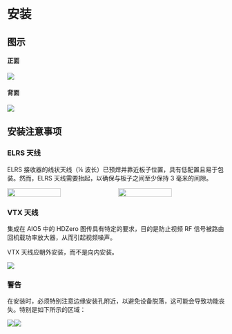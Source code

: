 # 安装

## 图示

#### 正面

<img src="/aio5media/image2.png" id="image1">

#### 背面

<img src="/aio5media/image4.png" id="image2">

## 安装注意事项
### ELRS 天线

ELRS 接收器的线状天线（¼ 波长）已预焊并靠近板子位置，具有低配置且易于包装。然而，ELRS 天线需要抬起，以确保与板子之间至少保持 3 毫米的间隙。

<div style="display: flex;gap: 10px;">
<img src="/aio5media/image6.png" id="image4" style="width:50%; height: 100%"><img src="/aio5media/image7.png" id="image5" style="width:50%; height: 100%">
</div>

### VTX 天线

集成在 AIO5 中的 HDZero 图传具有特定的要求，目的是防止视频 RF 信号被路由回机载功率放大器，从而引起视频噪声。

VTX 天线应朝外安装，而不是向内安装。

<img src="/aio5media/image8.png" id="image6">

### 警告

在安装时，必须特别注意边缘安装孔附近，以避免设备脱落，这可能会导致功能丧失。特别是如下所示的区域：

<img src="/aio5media/image9.png" id="image7"><img src="/aio5media/image10.png" id="image8">
